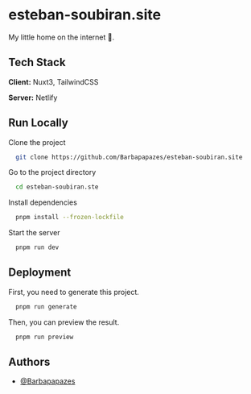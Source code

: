 
# esteban-soubiran.site

My little home on the internet 🏡.

## Tech Stack

**Client:** Nuxt3, TailwindCSS

**Server:** Netlify

## Run Locally

Clone the project

```bash
  git clone https://github.com/Barbapapazes/esteban-soubiran.site
```

Go to the project directory

```bash
  cd esteban-soubiran.ste
```

Install dependencies

```bash
  pnpm install --frozen-lockfile
```

Start the server

```bash
  pnpm run dev
```

## Deployment

First, you need to generate this project.

```bash
  pnpm run generate
```

Then, you can preview the result.

```bash
  pnpm run preview
```

## Authors

- [@Barbapapazes](https://www.github.com/Barbapapazes)
